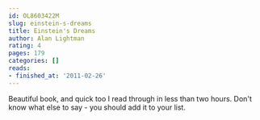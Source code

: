 ```yaml
---
id: OL8603422M
slug: einstein-s-dreams
title: Einstein's Dreams
author: Alan Lightman
rating: 4
pages: 179
categories: []
reads:
- finished_at: '2011-02-26'
---
```

Beautiful book, and quick too I read through in less than two hours. Don't know what else to say - you should add it to your list.
